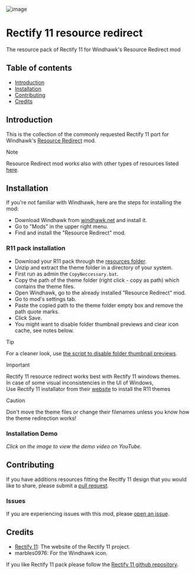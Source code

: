 ![image](https://github.com/Undisputed00x/R11-resource-redirect/blob/main/Images/repo%20image.png)

# Rectify 11 resource redirect

The resource pack of Rectify 11 for Windhawk's Resource Redirect mod

## Table of contents

* [Introduction](#introduction)
* [Installation](#installation)
* [Contributing](#contributing)
* [Credits](#credits)


## Introduction

This is the collection of the commonly requested Rectify 11 port for Windhawk's [Resource Redirect](https://windhawk.net/mods/icon-resource-redirect) mod.

> [!NOTE]
> Resource Redirect mod works also with other types of resources listed [here](https://windhawk.net/mods/icon-resource-redirect).

## Installation
If you're not familiar with Windhawk, here are the steps for installing the mod:

* Download Windhawk from [windhawk.net](https://windhawk.net/) and install it.
* Go to "Mods" in the upper right menu.
* Find and install the "Resource Redirect" mod.

### R11 pack installation

* Download your R11 pack through the [resources folder](https://github.com/Undisputed00x/R11-resource-redirect/tree/main/Resources).
* Unzip and extract the theme folder in a directory of your system.
* First run as admin the `CopyNeccessary.bat`.
* Copy the path of the theme folder (right click - copy as path) which contains the theme files.
* Open Windhawk, go to the already installed "Resource Redirect" mod.
* Go to mod's settings tab.
* Paste the copied path to the theme folder empty box and remove the path quote marks.
* Click Save.
* You might want to disable folder thumbnail previews and clear icon cache, see notes below.

> [!TIP]
> For a cleaner look, use [the script to disable folder thumbnail previews](https://github.com/Undisputed00x/R11-resource-redirect/tree/main/Scripts).

> [!Important]
> Rectify 11 resource redirect works best with Rectify 11 windows themes. <br />
> In case of some visual inconsistencies in the UI of Windows, <br />
> Use Rectify 11 installator from their [website](https://rectify11.net/home) to install the R11 themes

> [!CAUTION]
> Don't move the theme files or change their filenames unless you know how the theme redirection works!

### Installation Demo
*Click on the image to view the demo video on YouTube.*

## Contributing

If you have additions resources fitting the Recitfy 11 design that you would
like to share, please submit a [pull request](https://github.com/niivu/resource-redirect-icon-themes/pulls).

### Issues
If you are experiencing issues with this mod, please [open an issue](https://github.com/niivu/resource-redirect-icon-themes/issues).

## Credits
* [Rectify 11](https://rectify11.net/home): The website of the Rectify 11 project.
* marbles0976: For the Windhawk icon.

If you like Rectify 11 pack please follow the [Rectify 11 github repository](https://github.com/Rectify11/Installer).
